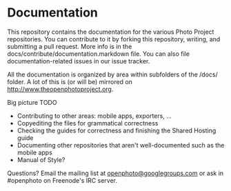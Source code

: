 Documentation
=============
This repository contains the documentation for the various Photo Project repositories. You can contribute to it by forking this repository, writing, and submitting a pull request. More info is in the docs/contribute/documentation.markdown file. You can also file documentation-related issues in our issue tracker.

All the documentation is organized by area within subfolders of the /docs/ folder. A lot of this is (or will be) mirrored on http://www.theopenphotoproject.org. 

Big picture TODO
* Contributing to other areas: mobile apps, exporters, ...
* Copyediting the files for grammatical correctness
* Checking the guides for correctness and finishing the Shared Hosting guide
* Documenting other repositories that aren't well-documented such as the mobile apps
* Manual of Style?

Questions? Email the mailing list at openphoto@googlegroups.com or ask in #openphoto on Freenode's IRC server.
